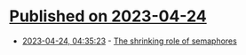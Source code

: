 # [Published on 2023-04-24](index.md)

* [2023-04-24, 04:35:23](https://lobste.rs/s/yumskl/shrinking_role_semaphores) - [The shrinking role of semaphores](https://lwn.net/Articles/928026/)

